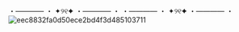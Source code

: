 ・———— ・ ✦୨୧✦ ・———— ・ ・———— ・ ✦୨୧✦ ・———— ・ 
![eec8832fa0d50ece2bd4f3d485103711](https://github.com/user-attachments/assets/20de269c-3c1a-4201-9289-e7d7b151ba1a)

